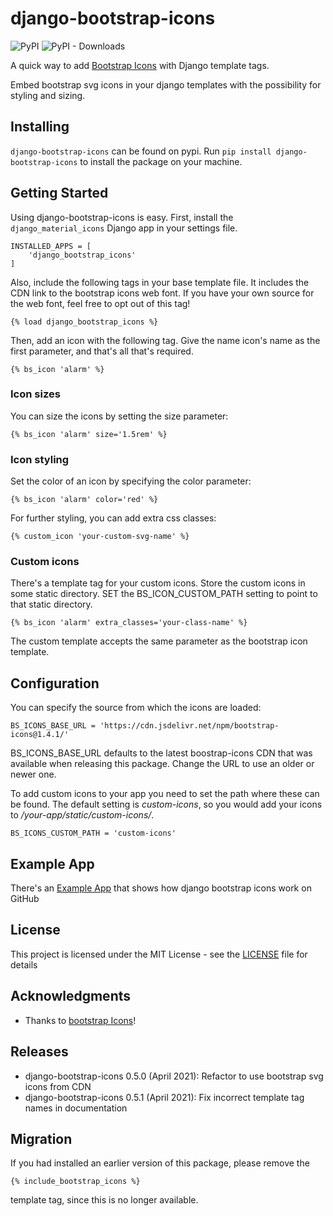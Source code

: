 # django-bootstrap-icons

![PyPI](https://img.shields.io/pypi/v/django-bootstrap-icons)
![PyPI - Downloads](https://img.shields.io/pypi/dm/django-bootstrap-icons)

A quick way to add [Bootstrap Icons](https://icons.getbootstrap.com) with Django 
template tags.

Embed bootstrap svg icons in your django templates with the possibility for styling 
and sizing.

## Installing

`django-bootstrap-icons` can be found on pypi. Run `pip install django-bootstrap-icons` 
to install the package on your machine.

## Getting Started

Using django-bootstrap-icons is easy. First, install the `django_material_icons` 
Django app in your settings file.

```
INSTALLED_APPS = [
    'django_bootstrap_icons'
]
```

Also, include the following tags in your base template file. It includes the 
CDN link to the bootstrap icons web font. If you have your own source for the 
web font, feel free to opt out of this tag!

```
{% load django_bootstrap_icons %}
```

Then, add an icon with the following tag. Give the name icon's name as the 
first parameter, and that's all that's required.

```
{% bs_icon 'alarm' %}
```

### Icon sizes

You can size the icons by setting the size parameter:

```
{% bs_icon 'alarm' size='1.5rem' %}
```

### Icon styling

Set the color of an icon by specifying the color parameter:

```
{% bs_icon 'alarm' color='red' %}
```

For further styling, you can add extra css classes:

```
{% custom_icon 'your-custom-svg-name' %}
```


### Custom icons
There's a template tag for your custom icons. Store the custom icons in some 
static directory. SET the BS_ICON_CUSTOM_PATH setting to point to that static directory.

```
{% bs_icon 'alarm' extra_classes='your-class-name' %}
```

The custom template accepts the same parameter as the bootstrap icon template.

## Configuration

You can specify the source from which the icons are loaded:

```
BS_ICONS_BASE_URL = 'https://cdn.jsdelivr.net/npm/bootstrap-icons@1.4.1/'
```

BS_ICONS_BASE_URL defaults to the latest boostrap-icons CDN that was available 
when releasing this package. Change the URL to use an older or newer one.

To add custom icons to your app you need to set the path where these can be found. 
The default setting is *custom-icons*, so you would add your icons 
to */your-app/static/custom-icons/*.

```
BS_ICONS_CUSTOM_PATH = 'custom-icons'
```

## Example App

There's an [Example App](https://github.com/christianwgd/django-bootstrap-icons-sample) 
that shows how django bootstrap icons work on GitHub


## License

This project is licensed under the MIT License - see the 
[LICENSE](https://github.com/christianwgd/django-bootstrap-icons/blob/master/LICENSE) file for details

## Acknowledgments

* Thanks to [bootstrap Icons](https://icons.getbootstrap.com)!

## Releases

* django-bootstrap-icons 0.5.0 (April 2021): Refactor to use bootstrap svg icons from CDN
* django-bootstrap-icons 0.5.1 (April 2021): Fix incorrect template tag names in documentation

## Migration

If you had installed an earlier version of this package, please remove the 

```
{% include_bootstrap_icons %}
```

template tag, since this is no longer available.